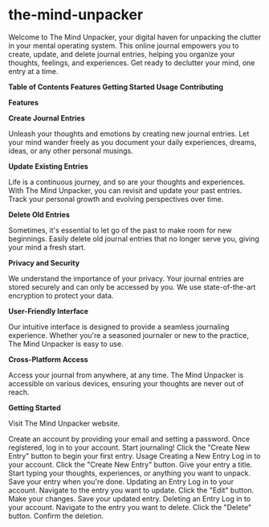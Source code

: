 # the-mind-unpacker

Welcome to The Mind Unpacker, your digital haven for unpacking the clutter in your mental operating system. This online journal empowers you to create, update, and delete journal entries, helping you organize your thoughts, feelings, and experiences. Get ready to declutter your mind, one entry at a time.

**Table of Contents
Features
Getting Started
Usage
Contributing**

**Features**

**Create Journal Entries**

Unleash your thoughts and emotions by creating new journal entries. Let your mind wander freely as you document your daily experiences, dreams, ideas, or any other personal musings.

**Update Existing Entries**

Life is a continuous journey, and so are your thoughts and experiences. With The Mind Unpacker, you can revisit and update your past entries. Track your personal growth and evolving perspectives over time.

**Delete Old Entries**

Sometimes, it's essential to let go of the past to make room for new beginnings. Easily delete old journal entries that no longer serve you, giving your mind a fresh start.

**Privacy and Security**

We understand the importance of your privacy. Your journal entries are stored securely and can only be accessed by you. We use state-of-the-art encryption to protect your data.

**User-Friendly Interface**

Our intuitive interface is designed to provide a seamless journaling experience. Whether you're a seasoned journaler or new to the practice, The Mind Unpacker is easy to use.

**Cross-Platform Access**

Access your journal from anywhere, at any time. The Mind Unpacker is accessible on various devices, ensuring your thoughts are never out of reach.

**Getting Started**

Visit The Mind Unpacker website.

Create an account by providing your email and setting a password.
Once registered, log in to your account.
Start journaling! Click the "Create New Entry" button to begin your first entry.
Usage
Creating a New Entry
Log in to your account.
Click the "Create New Entry" button.
Give your entry a title.
Start typing your thoughts, experiences, or anything you want to unpack.
Save your entry when you're done.
Updating an Entry
Log in to your account.
Navigate to the entry you want to update.
Click the "Edit" button.
Make your changes.
Save your updated entry.
Deleting an Entry
Log in to your account.
Navigate to the entry you want to delete.
Click the "Delete" button.
Confirm the deletion.
